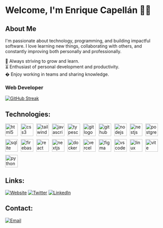 # Welcome, I'm Enrique Capellán 🙋‍♂️

## About Me


I'm passionate about technology, programming, and building impactful software. I love learning new things, collaborating with others, and constantly improving both personally and professionally.

🌱 Always striving to grow and learn.<br>
⏳ Enthusiast of personal development and productivity.<br>
� Enjoy working in teams and sharing knowledge.<br>

### Web Developer

[![GitHub Streak](https://streak-stats.demolab.com?user=enriquecapellan&theme=highcontrast&border_radius=7&hide_border=true&exclude_days=Sun%2CSat&card_width=467)](#)

## Technologies:

<div style="display: flex; gap: 10px; flex-wrap: wrap;">
  <img src="https://skillicons.dev/icons?i=html" height="40" alt="html5 logo"  />
  <img src="https://skillicons.dev/icons?i=css" height="40" alt="css3 logo"  />
  <img src="https://skillicons.dev/icons?i=tailwind" height="40" alt="tailwindcss logo"  />
  <img src="https://skillicons.dev/icons?i=js" height="40" alt="javascript logo"  />
  <img src="https://skillicons.dev/icons?i=ts" height="40" alt="typescript logo"  />
  <img src="https://skillicons.dev/icons?i=git" height="40" alt="git logo"  />
  <img src="https://skillicons.dev/icons?i=github" height="40" alt="github logo"  />
  <img src="https://skillicons.dev/icons?i=nodejs" height="40" alt="nodejs logo"  />
  <img src="https://skillicons.dev/icons?i=nestjs" height="40" alt="nestjs logo"  />
  <img src="https://skillicons.dev/icons?i=postgres" height="40" alt="postgresql logo"  />
  <img src="https://skillicons.dev/icons?i=sqlite" height="40" alt="sqlite logo"  />
  <img src="https://skillicons.dev/icons?i=firebase" height="40" alt="firebase logo"  />
  <img src="https://skillicons.dev/icons?i=react" height="40" alt="react logo"  />
  <img src="https://skillicons.dev/icons?i=nextjs" height="40" alt="nextjs logo"  />
  <img src="https://skillicons.dev/icons?i=docker" height="40" alt="docker logo"  />
  <img src="https://skillicons.dev/icons?i=vercel" height="40" alt="vercel logo"  />
  <img src="https://skillicons.dev/icons?i=figma" height="40" alt="figma logo"  />
  <img src="https://skillicons.dev/icons?i=vscode" height="40" alt="vscode logo"  />
  <img src="https://skillicons.dev/icons?i=linux" height="40" alt="linux logo"  />
  <img src="https://skillicons.dev/icons?i=vite" height="40" alt="vite logo"  />
  <img src="https://skillicons.dev/icons?i=python" height="40" alt="python logo"  />
</div>

## Links:

[![Website](https://img.shields.io/badge/Website-encapellan.com-4285F4?style=for-the-badge&logo=googlechrome&logoColor=white&labelColor=101010)](https://encapellan.com)
[![Twitter](https://img.shields.io/badge/Twitter-@enriquecapellan-1DA1F2?style=for-the-badge&logo=twitter&logoColor=white&labelColor=101010)](https://twitter.com/fta_capa)
[![LinkedIn](https://img.shields.io/badge/LinkedIn-@enriquecapellan-487FCF?style=for-the-badge&logo=LinkedIn&logoColor=white&labelColor=101010)](https://www.linkedin.com/in/enriquecapellan/)

## Contact:

[![Email](https://img.shields.io/badge/enriqcapellan@gmail.com-email-D14836?style=for-the-badge&logo=gmail&logoColor=white&labelColor=101010)](mailto:enriqcapellan@gmail.com)
